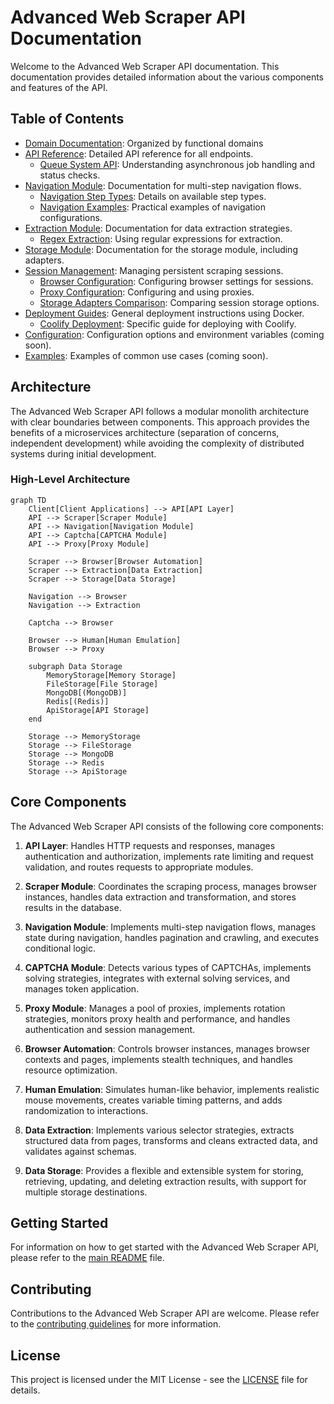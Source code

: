 # Advanced Web Scraper API Documentation

Welcome to the Advanced Web Scraper API documentation. This documentation provides detailed information about the various components and features of the API.

## Table of Contents

- [Domain Documentation](domains/README.md): Organized by functional domains
- [API Reference](api/README.md): Detailed API reference for all endpoints.
  - [Queue System API](api/queue-system.md): Understanding asynchronous job handling and status checks.
- [Navigation Module](navigation/README.md): Documentation for multi-step navigation flows.
  - [Navigation Step Types](navigation/navigation-types.md): Details on available step types.
  - [Navigation Examples](navigation/navigation_examples.md): Practical examples of navigation configurations.
- [Extraction Module](extraction/README.md): Documentation for data extraction strategies.
  - [Regex Extraction](extraction/regex-extraction.md): Using regular expressions for extraction.
- [Storage Module](storage/README.md): Documentation for the storage module, including adapters.
 - [Session Management](sessions/README.md): Managing persistent scraping sessions.
   - [Browser Configuration](sessions/browser-configuration.md): Configuring browser settings for sessions.
   - [Proxy Configuration](sessions/proxy-configuration.md): Configuring and using proxies.
   - [Storage Adapters Comparison](sessions/storage-adapters.md): Comparing session storage options.
 - [Deployment Guides](deployment.md): General deployment instructions using Docker.
   - [Coolify Deployment](coolify-deployment.md): Specific guide for deploying with Coolify.
- [Configuration](configuration.md): Configuration options and environment variables (coming soon).
- [Examples](examples.md): Examples of common use cases (coming soon).

## Architecture

The Advanced Web Scraper API follows a modular monolith architecture with clear boundaries between components. This approach provides the benefits of a microservices architecture (separation of concerns, independent development) while avoiding the complexity of distributed systems during initial development.

### High-Level Architecture

```mermaid
graph TD
    Client[Client Applications] --> API[API Layer]
    API --> Scraper[Scraper Module]
    API --> Navigation[Navigation Module]
    API --> Captcha[CAPTCHA Module]
    API --> Proxy[Proxy Module]
    
    Scraper --> Browser[Browser Automation]
    Scraper --> Extraction[Data Extraction]
    Scraper --> Storage[Data Storage]
    
    Navigation --> Browser
    Navigation --> Extraction
    
    Captcha --> Browser
    
    Browser --> Human[Human Emulation]
    Browser --> Proxy
    
    subgraph Data Storage
        MemoryStorage[Memory Storage]
        FileStorage[File Storage]
        MongoDB[(MongoDB)]
        Redis[(Redis)]
        ApiStorage[API Storage]
    end
    
    Storage --> MemoryStorage
    Storage --> FileStorage
    Storage --> MongoDB
    Storage --> Redis
    Storage --> ApiStorage
```

## Core Components

The Advanced Web Scraper API consists of the following core components:

1. **API Layer**: Handles HTTP requests and responses, manages authentication and authorization, implements rate limiting and request validation, and routes requests to appropriate modules.

2. **Scraper Module**: Coordinates the scraping process, manages browser instances, handles data extraction and transformation, and stores results in the database.

3. **Navigation Module**: Implements multi-step navigation flows, manages state during navigation, handles pagination and crawling, and executes conditional logic.

4. **CAPTCHA Module**: Detects various types of CAPTCHAs, implements solving strategies, integrates with external solving services, and manages token application.

5. **Proxy Module**: Manages a pool of proxies, implements rotation strategies, monitors proxy health and performance, and handles authentication and session management.

6. **Browser Automation**: Controls browser instances, manages browser contexts and pages, implements stealth techniques, and handles resource optimization.

7. **Human Emulation**: Simulates human-like behavior, implements realistic mouse movements, creates variable timing patterns, and adds randomization to interactions.

8. **Data Extraction**: Implements various selector strategies, extracts structured data from pages, transforms and cleans extracted data, and validates against schemas.

9. **Data Storage**: Provides a flexible and extensible system for storing, retrieving, updating, and deleting extraction results, with support for multiple storage destinations.

## Getting Started

For information on how to get started with the Advanced Web Scraper API, please refer to the [main README](../README.md) file.

## Contributing

Contributions to the Advanced Web Scraper API are welcome. Please refer to the [contributing guidelines](../CONTRIBUTING.md) for more information.

## License

This project is licensed under the MIT License - see the [LICENSE](../LICENSE) file for details.
